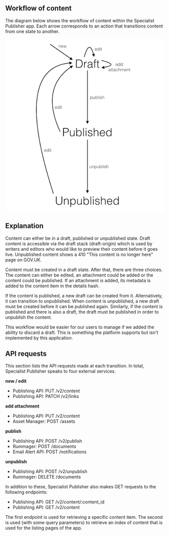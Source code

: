 ## Workflow of content

The diagram below shows the workflow of content within the Specialist Publisher
app. Each arrow corresponds to an action that transitions content from one state
to another.

![workflow](./workflow.png)

## Explanation

Content can either be in a draft, published or unpublished state. Draft content
is accessible via the draft stack (draft-origin) which is used by writers and
editors who would like to preview their content before it goes live. Unpublished
content shows a 410 "This content is no longer here" page on GOV.UK.

Content must be created in a draft state. After that, there are three choices.
The content can either be edited, an attachment could be added or the content
could be published. If an attachment is added, its metadata is added to the
content item in the details hash.

If the content is published, a new draft can be created from it. Alternatively,
it can transition to unpublished. When content is unpublished, a new draft must
be created before it can be published again. Similarly, if the content is
published and there is also a draft, the draft must be published in order to
unpublish the content.

This workflow would be easier for our users to manage if we added the ability to
discard a draft. This is something the platform supports but isn't implemented
by this application.

## API requests

This section lists the API requests made at each transition. In total,
Specialist Publisher speaks to four external services.

**new / edit**

- Publishing API: PUT /v2/content
- Publishing API: PATCH /v2/links

**add attachment**

- Publishing API: PUT /v2/content
- Asset Manager: POST /assets

**publish**

- Publishing API: POST /v2/publish
- Rummager: POST /documents
- Email Alert API: POST /notifications

**unpublish**

- Publishing API: POST /v2/unpublish
- Rummager: DELETE /documents

In addition to these, Specialist Publisher also makes GET requests to the
following endpoints:

- Publishing API: GET /v2/content/:content_id
- Publishing API: GET /v2/content

The first endpoint is used for retrieving a specific content item. The second
is used (with some query parameters) to retrieve an index of content that is
used for the listing pages of the app.
